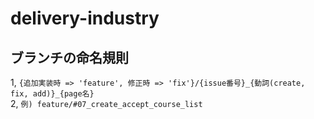 # delivery-industry

## ブランチの命名規則

1, `{追加実装時 => 'feature', 修正時 => 'fix'}/{issue番号}_{動詞(create, fix, add)}_{page名}`<br />
2, `例) feature/#07_create_accept_course_list`
